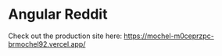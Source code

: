 # Angular Reddit

Check out the production site here:  https://mochel-m0ceprzpc-brmochel92.vercel.app/






